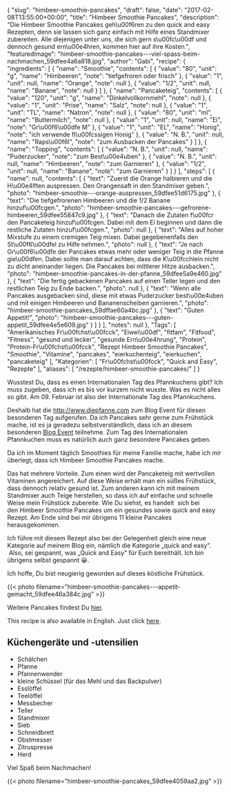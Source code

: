 {
    "slug": "himbeer-smoothie-pancakes",
    "draft": false,
    "date": "2017-02-08T13:55:00+00:00",
    "title": "Himbeer Smoothie Pancakes",
    "description": "Die Himbeer Smoothie Pancakes geh\u00f6ren zu den quick and easy Rezepten, denn sie lassen sich ganz einfach mit Hilfe eines Standmixer zubereiten. Alle diejenigen unter uns, die sich gern s\u00fc\u00df und dennoch gesund ern\u00e4hren, kommen hier auf ihre Kosten.",
    "featuredImage": "himbeer-smoothie-pancakes---viel-spass-beim-nachmachen_59dfee4a6a818.jpg",
    "author": "Gabi",
    "recipe": {
        "ingredients": [
            {
                "name": "Smoothie",
                "contents": [
                    {
                        "value": "80",
                        "unit": "g",
                        "name": "Himbeeren",
                        "note": "tiefgefroren oder frisch"
                    },
                    {
                        "value": "1",
                        "unit": null,
                        "name": "Orange",
                        "note": null
                    },
                    {
                        "value": "1\/2",
                        "unit": null,
                        "name": "Banane",
                        "note": null
                    }
                ]
            },
            {
                "name": "Pancaketeig",
                "contents": [
                    {
                        "value": "120",
                        "unit": "g",
                        "name": "Dinkelvollkornmehl",
                        "note": null
                    },
                    {
                        "value": "1",
                        "unit": "Prise",
                        "name": "Salz",
                        "note": null
                    },
                    {
                        "value": "1",
                        "unit": "TL",
                        "name": "Natron",
                        "note": null
                    },
                    {
                        "value": "80",
                        "unit": "ml",
                        "name": "Buttermilch",
                        "note": null
                    },
                    {
                        "value": "1",
                        "unit": null,
                        "name": "Ei",
                        "note": "Gr\u00f6\u00dfe M"
                    },
                    {
                        "value": "1",
                        "unit": "EL",
                        "name": "Honig",
                        "note": "ich verwende fl\u00fcssigen Honig"
                    },
                    {
                        "value": "N. B.",
                        "unit": null,
                        "name": "Raps\u00f6l",
                        "note": "zum Ausbacken der Pancakes"
                    }
                ]
            },
            {
                "name": "Topping",
                "contents": [
                    {
                        "value": "N. B.",
                        "unit": null,
                        "name": "Puderzucker",
                        "note": "zum Best\u00e4uben"
                    },
                    {
                        "value": "N. B.",
                        "unit": null,
                        "name": "Himbeeren",
                        "note": "zum Garnieren"
                    },
                    {
                        "value": "1\/2",
                        "unit": null,
                        "name": "Banane",
                        "note": "zum Garnieren"
                    }
                ]
            }
        ],
        "steps": [
            {
                "name": null,
                "contents": [
                    {
                        "text": "Zuerst die Orange halbieren und die H\u00e4lften auspressen. Den Orangensaft in den Standmixer geben.",
                        "photo": "himbeer-smoothie---orange-auspressen_59dfee51d6175.jpg"
                    },
                    {
                        "text": "Die tiefgefrorenen Himbeeren und die 1\/2 Banane hinzuf\u00fcgen.",
                        "photo": "himbeer-smoothie-pancakes---gefrorene-himbeeren_59dfee55847c9.jpg"
                    },
                    {
                        "text": "Danach die Zutaten f\u00fcr den Pancaketeig hinzuf\u00fcgen. Dabei mit dem Ei beginnen und dann die restliche Zutaten hinzuf\u00fcgen.",
                        "photo": null
                    },
                    {
                        "text": "Alles auf hoher Mixstufe zu einem cremigen Teig mixen. Dabei gegebenenfalls den St\u00f6\u00dfel zu Hilfe nehmen.",
                        "photo": null
                    },
                    {
                        "text": "Je nach Gr\u00f6\u00dfe der Pancakes etwas mehr oder weniger Teig in die Pfanne gie\u00dfen. Dabei sollte man darauf achten, dass die K\u00fcchlein nicht zu dicht aneinander liegen. Die Pancakes bei mittlerer Hitze ausbacken.",
                        "photo": "himbeer-smoothie-pancakes-in-der-pfanne_59dfee5a9e460.jpg"
                    },
                    {
                        "text": "Die fertig gebackenen Pancakes auf einen Teller legen und den restlichen Teig zu Ende backen.",
                        "photo": null
                    },
                    {
                        "text": "Wenn alle Pancakes ausgebacken sind, diese mit etwas Puderzucker best\u00e4uben und mit einigen Himbeeren und Bananenscheiben garnieren.",
                        "photo": "himbeer-smoothie-pancakes_59dffae60a4bc.jpg"
                    },
                    {
                        "text": "Guten Appetit!",
                        "photo": "himbeer-smoothie-pancakes---guten-appetit_59dfee4e5e609.jpg"
                    }
                ]
            }
        ],
        "notes": null
    },
    "Tags": [
        "Amerikanisches Fr\u00fchst\u00fcck",
        "Eiwei\u00df",
        "fitfam",
        "Fitfood",
        "Fitness",
        "gesund und lecker",
        "gesunde Ern\u00e4hrung",
        "Protein",
        "Protein-Fr\u00fchst\u00fcck",
        "Rezept Himbeer Smoothie Pancakes",
        "Smoothie",
        "Vitamine",
        "pancakes",
        "eierkuchenteig",
        "eierkuchen",
        "pancaketeig"
    ],
    "Kategorien": [
        "Fr\u00fchst\u00fcck",
        "Quick and Easy",
        "Rezepte"
    ],
    "aliases": [
        "\/rezepte\/himbeer-smoothie-pancakes\/"
    ]
}

Wusstest Du, dass es einen Internationalen Tag des Pfannkuchens gibt? Ich muss zugeben, dass ich es bis vor kurzem nicht wusste. Was es nicht alles so gibt. Am 09. Februar ist also der Internationale Tag des Pfannkuchens.

Deshalb hat die <http://www.diepfanne.com> zum Blog Event für diesen besonderen Tag aufgerufen. Da ich Pancakes sehr gerne zum Frühstück mache, ist es ja geradezu selbstverständlich, dass ich an diesem besonderen [Blog Event][1] teilnehme. Zum Tag des Internationalen Pfannkuchen muss es natürlich auch ganz besondere Pancakes geben.

Da ich im Moment täglich Smoothies für meine Familie mache, habe ich mir überlegt, dass ich Himbeer Smoothie Pancakes mache.

Das hat mehrere Vorteile. Zum einen wird der Pancaketeig mit wertvollen Vitaminen angereichert. Auf diese Weise erhält man ein süßes Frühstück, dass dennoch relativ gesund ist. Zum anderen kann ich mit meinem Standmixer auch Teige herstellen, so dass ich auf einfache und schnelle Weise mein Frühstück zubereite. Wie Du siehst, es handelt  sich bei den Himbeer Smoothie Pancakes um ein gesundes sowie quick and easy Rezept. Am Ende sind bei mir übrigens 11 kleine Pancakes herausgekommen.

Ich führe mit diesem Rezept also bei der Gelegenheit gleich eine neue Kategorie auf meinem Blog ein, nämlich die Kategorie &#8222;quick and easy&#8220;.  Also, sei gespannt, was &#8222;Quick and Easy&#8220; für Euch bereithält. Ich bin übrigens selbst gespannt &#x1f600;.

Ich hoffe, Du bist neugierig geworden auf dieses köstliche Frühstück.

{{< photo filename="himbeer-smoothie-pancakes---appetit-gemacht_59dfee46a384c.jpg" >}}

Weitere Pancakes findest Du <a href="https://kochfokus.de/?s=pancakes">hier</a>.

This recipe is also available in English. Just click <a href="https://deliciouslygabi.com/recipe/easy-peasy-healthy-raspberry-smoothie-pancakes/">here</a>.

## Küchengeräte und -utensilien


- Schälchen
- Pfanne
- Pfannenwender
- kleine Schüssel (für das Mehl und das Backpulver)
- Esslöffel
- Teelöffel
- Messbecher
- Teller
- Standmixer
- Sieb
- Schneidbrett
- Obstmesser
- Zitruspresse
- Herd

Viel Spaß beim Nachmachen!

{{< photo filename="himbeer-smoothie-pancakes_59dfee4059aa2.jpg" >}}

 [1]: https://www.diepfanne.com/blog/blog-event-mit-gewinnspiel-zum-internationalen-tag-des-pfannkuchens